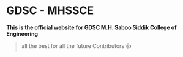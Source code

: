 # GDSC - MHSSCE

**This is the official website for GDSC M.H. Saboo Siddik College of Engineering**

> all the best for all the future Contributors 👍
